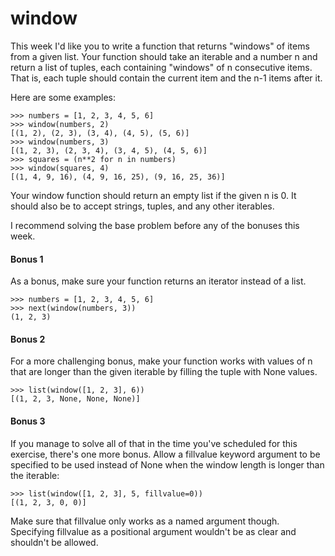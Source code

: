 # window

This week I'd like you to write a function that returns "windows" of items from a given list. Your function should take an iterable and a number n and return a list of tuples, each containing "windows" of n consecutive items. That is, each tuple should contain the current item and the n-1 items after it.

Here are some examples:

    >>> numbers = [1, 2, 3, 4, 5, 6]
    >>> window(numbers, 2)
    [(1, 2), (2, 3), (3, 4), (4, 5), (5, 6)]
    >>> window(numbers, 3)
    [(1, 2, 3), (2, 3, 4), (3, 4, 5), (4, 5, 6)]
    >>> squares = (n**2 for n in numbers)
    >>> window(squares, 4)
    [(1, 4, 9, 16), (4, 9, 16, 25), (9, 16, 25, 36)]

Your window function should return an empty list if the given n is 0. It should also be to accept strings, tuples, and any other iterables.

I recommend solving the base problem before any of the bonuses this week.

#### Bonus 1

As a bonus, make sure your function returns an iterator instead of a list.

    >>> numbers = [1, 2, 3, 4, 5, 6]
    >>> next(window(numbers, 3))
    (1, 2, 3)

#### Bonus 2

For a more challenging bonus, make your function works with values of n that are longer than the given iterable by filling the tuple with None values.

    >>> list(window([1, 2, 3], 6))
    [(1, 2, 3, None, None, None)]

#### Bonus 3

If you manage to solve all of that in the time you've scheduled for this exercise, there's one more bonus. Allow a fillvalue keyword argument to be specified to be used instead of None when the window length is longer than the iterable:

    >>> list(window([1, 2, 3], 5, fillvalue=0))
    [(1, 2, 3, 0, 0)]

Make sure that fillvalue only works as a named argument though. Specifying fillvalue as a positional argument wouldn't be as clear and shouldn't be allowed.
